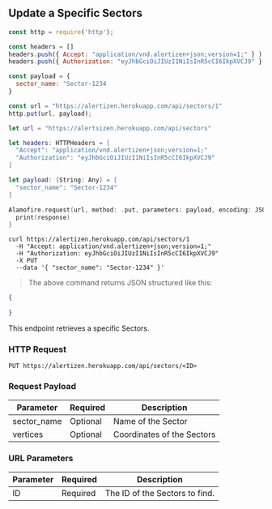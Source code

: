 ## Update a Specific Sectors

```javascript
const http = require('http');

const headers = [] 
headers.push({ Accept: "application/vnd.alertizen+json;version=1;" } ); 
headers.push({ Authorization: "eyJhbGciOiJIUzI1NiIsInR5cCI6IkpXVCJ9" } ); 

const payload = {
  sector_name: "Sector-1234
}

const url = "https://alertizen.herokuapp.com/api/sectors/1"
http.put(url, payload);
```

```swift
let url = "https://alertsizen.herokuapp.com/api/sectors"

let headers: HTTPHeaders = [
  "Accept": "application/vnd.alertizen+json;version=1;"
  "Authorization": "eyJhbGciOiJIUzI1NiIsInR5cCI6IkpXVCJ9"
]

let payload: [String: Any] = [
  "sector_name": "Sector-1234"
]

Alamofire.request(url, method: .put, parameters: payload, encoding: JSONEncoding.default, headers: headers).responseJSON { response in
  print(response)
}
```


```shell
curl https://alertizen.herokuapp.com/api/sectors/1
  -H "Accept: application/vnd.alertizen+json;version=1;"
  -H "Authorization: eyJhbGciOiJIUzI1NiIsInR5cCI6IkpXVCJ9"
  -X PUT
  --data '{ "sector_name": "Sector-1234" }'
```


> The above command returns JSON structured like this:

```json
{
    
}
```

This endpoint retrieves a specific Sectors.

### HTTP Request

`PUT https://alertizen.herokuapp.com/api/sectors/<ID>`

### Request Payload

Parameter | Required | Description
--------- | ------- | -----------
sector_name | Optional | Name of the Sector
vertices | Optional | Coordinates of the Sectors



### URL Parameters

Parameter | Required | Description
--------- | ------- | -----------
ID | Required | The ID of the Sectors to find.

